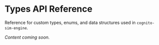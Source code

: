 # Types API Reference

Reference for custom types, enums, and data structures used in `cognito-sim-engine`.

*Content coming soon.*
